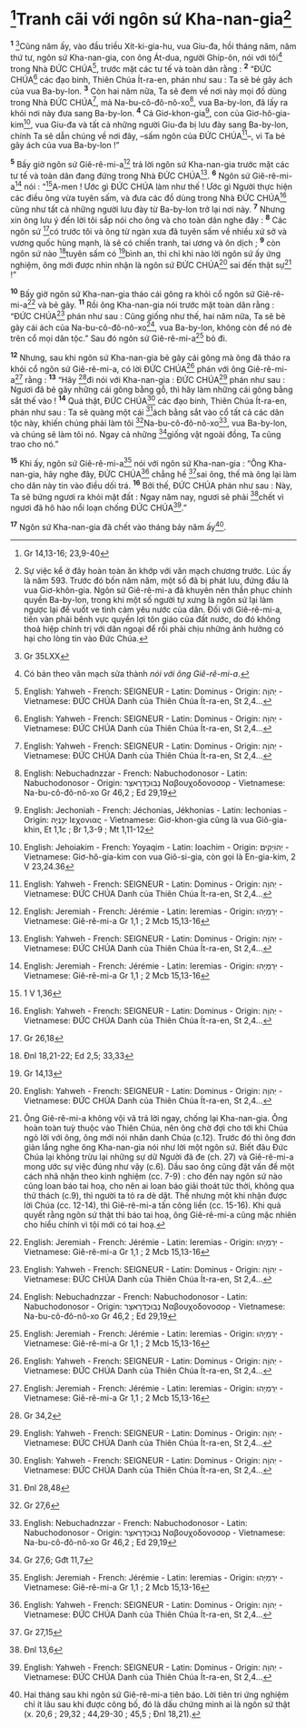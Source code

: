 # [^1@-006e8db4-e2a0-47b5-9786-067ff5eadcf5]Tranh cãi với ngôn sứ Kha-nan-gia[^1-006e8db4-e2a0-47b5-9786-067ff5eadcf5]
<sup><b>1</b></sup> [^2@-006e8db4-e2a0-47b5-9786-067ff5eadcf5]Cũng năm ấy, vào đầu triều Xít-ki-gia-hu, vua Giu-đa, hồi tháng năm, năm thứ tư, ngôn sứ Kha-nan-gia, con ông Át-dua, người Ghíp-ôn, nói với tôi[^2-006e8db4-e2a0-47b5-9786-067ff5eadcf5] trong Nhà ĐỨC CHÚA[^15-006e8db4-e2a0-47b5-9786-067ff5eadcf5], trước mặt các tư tế và toàn dân rằng : <sup><b>2</b></sup> “ĐỨC CHÚA[^15-006e8db4-e2a0-47b5-9786-067ff5eadcf5] các đạo binh, Thiên Chúa Ít-ra-en, phán như sau : Ta sẽ bẻ gãy ách của vua Ba-by-lon. <sup><b>3</b></sup> Còn hai năm nữa, Ta sẽ đem về nơi này mọi đồ dùng trong Nhà ĐỨC CHÚA[^15-006e8db4-e2a0-47b5-9786-067ff5eadcf5], mà Na-bu-cô-đô-nô-xo[^21-006e8db4-e2a0-47b5-9786-067ff5eadcf5], vua Ba-by-lon, đã lấy ra khỏi nơi này đưa sang Ba-by-lon. <sup><b>4</b></sup> Cả Giơ-khon-gia[^23-006e8db4-e2a0-47b5-9786-067ff5eadcf5], con của Giơ-hô-gia-kim[^25-006e8db4-e2a0-47b5-9786-067ff5eadcf5], vua Giu-đa và tất cả những người Giu-đa bị lưu đày sang Ba-by-lon, chính Ta sẽ dẫn chúng về nơi đây, –sấm ngôn của ĐỨC CHÚA[^15-006e8db4-e2a0-47b5-9786-067ff5eadcf5]–, vì Ta bẻ gãy ách của vua Ba-by-lon !”

<sup><b>5</b></sup> Bấy giờ ngôn sứ Giê-rê-mi-a[^27-006e8db4-e2a0-47b5-9786-067ff5eadcf5] trả lời ngôn sứ Kha-nan-gia trước mặt các tư tế và toàn dân đang đứng trong Nhà ĐỨC CHÚA[^15-006e8db4-e2a0-47b5-9786-067ff5eadcf5]. <sup><b>6</b></sup> Ngôn sứ Giê-rê-mi-a[^27-006e8db4-e2a0-47b5-9786-067ff5eadcf5] nói : “[^3@-006e8db4-e2a0-47b5-9786-067ff5eadcf5]A-men ! Ước gì ĐỨC CHÚA làm như thế ! Ước gì Người thực hiện các điều ông vừa tuyên sấm, và đưa các đồ dùng trong Nhà ĐỨC CHÚA[^15-006e8db4-e2a0-47b5-9786-067ff5eadcf5] cũng như tất cả những người lưu đày từ Ba-by-lon trở lại nơi này. <sup><b>7</b></sup> Nhưng xin ông lưu ý đến lời tôi sắp nói cho ông và cho toàn dân nghe đây : <sup><b>8</b></sup> Các ngôn sứ [^4@-006e8db4-e2a0-47b5-9786-067ff5eadcf5]có trước tôi và ông từ ngàn xưa đã tuyên sấm về nhiều xứ sở và vương quốc hùng mạnh, là sẽ có chiến tranh, tai ương và ôn dịch ; <sup><b>9</b></sup> còn ngôn sứ nào [^5@-006e8db4-e2a0-47b5-9786-067ff5eadcf5]tuyên sấm có [^6@-006e8db4-e2a0-47b5-9786-067ff5eadcf5]bình an, thì chỉ khi nào lời ngôn sứ ấy ứng nghiệm, ông mới được nhìn nhận là ngôn sứ ĐỨC CHÚA[^15-006e8db4-e2a0-47b5-9786-067ff5eadcf5] sai đến thật sự[^3-006e8db4-e2a0-47b5-9786-067ff5eadcf5] !”

<sup><b>10</b></sup> Bấy giờ ngôn sứ Kha-nan-gia tháo cái gông ra khỏi cổ ngôn sứ Giê-rê-mi-a[^27-006e8db4-e2a0-47b5-9786-067ff5eadcf5] và bẻ gãy. <sup><b>11</b></sup> Rồi ông Kha-nan-gia nói trước mặt toàn dân rằng : “ĐỨC CHÚA[^15-006e8db4-e2a0-47b5-9786-067ff5eadcf5] phán như sau : Cũng giống như thế, hai năm nữa, Ta sẽ bẻ gãy cái ách của Na-bu-cô-đô-nô-xo[^21-006e8db4-e2a0-47b5-9786-067ff5eadcf5], vua Ba-by-lon, không còn để nó đè trên cổ mọi dân tộc.” Sau đó ngôn sứ Giê-rê-mi-a[^27-006e8db4-e2a0-47b5-9786-067ff5eadcf5] bỏ đi.

<sup><b>12</b></sup> Nhưng, sau khi ngôn sứ Kha-nan-gia bẻ gãy cái gông mà ông đã tháo ra khỏi cổ ngôn sứ Giê-rê-mi-a, có lời ĐỨC CHÚA[^15-006e8db4-e2a0-47b5-9786-067ff5eadcf5] phán với ông Giê-rê-mi-a[^27-006e8db4-e2a0-47b5-9786-067ff5eadcf5] rằng : <sup><b>13</b></sup> “Hãy [^7@-006e8db4-e2a0-47b5-9786-067ff5eadcf5]đi nói với Kha-nan-gia : ĐỨC CHÚA[^15-006e8db4-e2a0-47b5-9786-067ff5eadcf5] phán như sau : Ngươi đã bẻ gãy những cái gông bằng gỗ, thì hãy làm những cái gông bằng sắt thế vào ! <sup><b>14</b></sup> Quả thật, ĐỨC CHÚA[^15-006e8db4-e2a0-47b5-9786-067ff5eadcf5] các đạo binh, Thiên Chúa Ít-ra-en, phán như sau : Ta sẽ quàng một cái [^8@-006e8db4-e2a0-47b5-9786-067ff5eadcf5]ách bằng sắt vào cổ tất cả các dân tộc này, khiến chúng phải làm tôi [^9@-006e8db4-e2a0-47b5-9786-067ff5eadcf5]Na-bu-cô-đô-nô-xo[^21-006e8db4-e2a0-47b5-9786-067ff5eadcf5], vua Ba-by-lon, và chúng sẽ làm tôi nó. Ngay cả những [^10@-006e8db4-e2a0-47b5-9786-067ff5eadcf5]giống vật ngoài đồng, Ta cũng trao cho nó.”

<sup><b>15</b></sup> Khi ấy, ngôn sứ Giê-rê-mi-a[^27-006e8db4-e2a0-47b5-9786-067ff5eadcf5] nói với ngôn sứ Kha-nan-gia : “Ông Kha-nan-gia, hãy nghe đây, ĐỨC CHÚA[^15-006e8db4-e2a0-47b5-9786-067ff5eadcf5] chẳng hề [^11@-006e8db4-e2a0-47b5-9786-067ff5eadcf5]sai ông, thế mà ông lại làm cho dân này tin vào điều dối trá. <sup><b>16</b></sup> Bởi thế, ĐỨC CHÚA phán như sau : Này, Ta sẽ bứng ngươi ra khỏi mặt đất : Ngay năm nay, ngươi sẽ phải [^12@-006e8db4-e2a0-47b5-9786-067ff5eadcf5]chết vì ngươi đã hô hào nổi loạn chống ĐỨC CHÚA[^15-006e8db4-e2a0-47b5-9786-067ff5eadcf5].”

<sup><b>17</b></sup> Ngôn sứ Kha-nan-gia đã chết vào tháng bảy năm ấy[^4-006e8db4-e2a0-47b5-9786-067ff5eadcf5].

[^1-006e8db4-e2a0-47b5-9786-067ff5eadcf5]: Sự việc kể ở đây hoàn toàn ăn khớp với văn mạch chương trước. Lúc ấy là năm 593. Trước đó bốn năm năm, một số đã bị phát lưu, đứng đầu là vua Giơ-khôn-gia. Ngôn sứ Giê-rê-mi-a đã khuyên nên thần phục chính quyền Ba-by-lon, trong khi một số người tự xưng là ngôn sứ lại làm ngược lại để vuốt ve tình cảm yêu nước của dân. Đối với Giê-rê-mi-a, tiên vàn phải bênh vực quyền lợi tôn giáo của đất nước, do đó không thoả hiệp chính trị với dân ngoại để rồi phải chịu những ảnh hưởng có hại cho lòng tin vào Đức Chúa.
[^2-006e8db4-e2a0-47b5-9786-067ff5eadcf5]: Có bản theo văn mạch sửa thành *nói với ông Giê-rê-mi-a*.
[^3-006e8db4-e2a0-47b5-9786-067ff5eadcf5]: Ông Giê-rê-mi-a không vội vã trả lời ngay, chống lại Kha-nan-gia. Ông hoàn toàn tuỳ thuộc vào Thiên Chúa, nên ông chờ đợi cho tới khi Chúa ngỏ lời với ông, ông mới nói nhân danh Chúa (c.12). Trước đó thì ông đơn giản lắng nghe ông Kha-nan-gia nói như lời một ngôn sứ. Biết đâu Đức Chúa lại không trừu lại những sự dữ Người đã đe (ch. 27) và Giê-rê-mi-a mong ước sự việc đúng như vậy (c.6). Dầu sao ông cũng đặt vấn đề một cách nhã nhặn theo kinh nghiệm (cc. 7-9) : cho đến nay ngôn sứ nào cũng loan báo tai hoạ, cho nên ai loan báo giải thoát tức thời, không qua thử thách (c.9), thì người ta tỏ ra dè dặt. Thế nhưng một khi nhận được lời Chúa (cc. 12-14), thì Giê-rê-mi-a tấn công liền (cc. 15-16). Khi quả quyết rằng ngôn sứ thật thì báo tai hoạ, ông Giê-rê-mi-a cũng mặc nhiên cho hiểu chính vì tội mới có tai hoạ.
[^4-006e8db4-e2a0-47b5-9786-067ff5eadcf5]: Hai tháng sau khi ngôn sứ Giê-rê-mi-a tiên báo. Lời tiên tri ứng nghiệm chỉ ít lâu sau khi được công bố, đó là dấu chứng minh ai là ngôn sứ thật (x. 20,6 ; 29,32 ; 44,29-30 ; 45,5 ; Đnl 18,21).
[^15-006e8db4-e2a0-47b5-9786-067ff5eadcf5]: English: Yahweh - French: SEIGNEUR - Latin: Dominus - Origin: &#1497;&#1456;&#1492;&#64331;&#1464;&#1492; - Vietnamese: ĐỨC CHÚA Danh của Thiên Chúa Ít-ra-en, St 2,4...
[^15-006e8db4-e2a0-47b5-9786-067ff5eadcf5]: English: Yahweh - French: SEIGNEUR - Latin: Dominus - Origin: &#1497;&#1456;&#1492;&#64331;&#1464;&#1492; - Vietnamese: ĐỨC CHÚA Danh của Thiên Chúa Ít-ra-en, St 2,4...
[^15-006e8db4-e2a0-47b5-9786-067ff5eadcf5]: English: Yahweh - French: SEIGNEUR - Latin: Dominus - Origin: &#1497;&#1456;&#1492;&#64331;&#1464;&#1492; - Vietnamese: ĐỨC CHÚA Danh của Thiên Chúa Ít-ra-en, St 2,4...
[^15-006e8db4-e2a0-47b5-9786-067ff5eadcf5]: English: Yahweh - French: SEIGNEUR - Latin: Dominus - Origin: &#1497;&#1456;&#1492;&#64331;&#1464;&#1492; - Vietnamese: ĐỨC CHÚA Danh của Thiên Chúa Ít-ra-en, St 2,4...
[^15-006e8db4-e2a0-47b5-9786-067ff5eadcf5]: English: Yahweh - French: SEIGNEUR - Latin: Dominus - Origin: &#1497;&#1456;&#1492;&#64331;&#1464;&#1492; - Vietnamese: ĐỨC CHÚA Danh của Thiên Chúa Ít-ra-en, St 2,4...
[^15-006e8db4-e2a0-47b5-9786-067ff5eadcf5]: English: Yahweh - French: SEIGNEUR - Latin: Dominus - Origin: &#1497;&#1456;&#1492;&#64331;&#1464;&#1492; - Vietnamese: ĐỨC CHÚA Danh của Thiên Chúa Ít-ra-en, St 2,4...
[^15-006e8db4-e2a0-47b5-9786-067ff5eadcf5]: English: Yahweh - French: SEIGNEUR - Latin: Dominus - Origin: &#1497;&#1456;&#1492;&#64331;&#1464;&#1492; - Vietnamese: ĐỨC CHÚA Danh của Thiên Chúa Ít-ra-en, St 2,4...
[^15-006e8db4-e2a0-47b5-9786-067ff5eadcf5]: English: Yahweh - French: SEIGNEUR - Latin: Dominus - Origin: &#1497;&#1456;&#1492;&#64331;&#1464;&#1492; - Vietnamese: ĐỨC CHÚA Danh của Thiên Chúa Ít-ra-en, St 2,4...
[^15-006e8db4-e2a0-47b5-9786-067ff5eadcf5]: English: Yahweh - French: SEIGNEUR - Latin: Dominus - Origin: &#1497;&#1456;&#1492;&#64331;&#1464;&#1492; - Vietnamese: ĐỨC CHÚA Danh của Thiên Chúa Ít-ra-en, St 2,4...
[^15-006e8db4-e2a0-47b5-9786-067ff5eadcf5]: English: Yahweh - French: SEIGNEUR - Latin: Dominus - Origin: &#1497;&#1456;&#1492;&#64331;&#1464;&#1492; - Vietnamese: ĐỨC CHÚA Danh của Thiên Chúa Ít-ra-en, St 2,4...
[^15-006e8db4-e2a0-47b5-9786-067ff5eadcf5]: English: Yahweh - French: SEIGNEUR - Latin: Dominus - Origin: &#1497;&#1456;&#1492;&#64331;&#1464;&#1492; - Vietnamese: ĐỨC CHÚA Danh của Thiên Chúa Ít-ra-en, St 2,4...
[^15-006e8db4-e2a0-47b5-9786-067ff5eadcf5]: English: Yahweh - French: SEIGNEUR - Latin: Dominus - Origin: &#1497;&#1456;&#1492;&#64331;&#1464;&#1492; - Vietnamese: ĐỨC CHÚA Danh của Thiên Chúa Ít-ra-en, St 2,4...
[^15-006e8db4-e2a0-47b5-9786-067ff5eadcf5]: English: Yahweh - French: SEIGNEUR - Latin: Dominus - Origin: &#1497;&#1456;&#1492;&#64331;&#1464;&#1492; - Vietnamese: ĐỨC CHÚA Danh của Thiên Chúa Ít-ra-en, St 2,4...
[^21-006e8db4-e2a0-47b5-9786-067ff5eadcf5]: English: Nebuchadnzzar - French: Nabuchodonosor - Latin: Nabuchodonosor - Origin: &#1504;&#1456;&#1489;&#64309;&#1499;&#1463;&#1491;&#1456;&#1512;&#1462;&#1488;&#1510;&#1468;&#1463;&#1512; &#925;&#945;&#946;&#959;&#965;&#967;&#959;&#948;&#959;&#957;&#959;&#963;&#959;&#961; - Vietnamese: Na-bu-cô-đô-nô-xo Gr 46,2 ; Ed 29,19
[^21-006e8db4-e2a0-47b5-9786-067ff5eadcf5]: English: Nebuchadnzzar - French: Nabuchodonosor - Latin: Nabuchodonosor - Origin: &#1504;&#1456;&#1489;&#64309;&#1499;&#1463;&#1491;&#1456;&#1512;&#1462;&#1488;&#1510;&#1468;&#1463;&#1512; &#925;&#945;&#946;&#959;&#965;&#967;&#959;&#948;&#959;&#957;&#959;&#963;&#959;&#961; - Vietnamese: Na-bu-cô-đô-nô-xo Gr 46,2 ; Ed 29,19
[^21-006e8db4-e2a0-47b5-9786-067ff5eadcf5]: English: Nebuchadnzzar - French: Nabuchodonosor - Latin: Nabuchodonosor - Origin: &#1504;&#1456;&#1489;&#64309;&#1499;&#1463;&#1491;&#1456;&#1512;&#1462;&#1488;&#1510;&#1468;&#1463;&#1512; &#925;&#945;&#946;&#959;&#965;&#967;&#959;&#948;&#959;&#957;&#959;&#963;&#959;&#961; - Vietnamese: Na-bu-cô-đô-nô-xo Gr 46,2 ; Ed 29,19
[^23-006e8db4-e2a0-47b5-9786-067ff5eadcf5]: English: Jechoniah - French: Jéchonias, Jékhonias - Latin: Iechonias - Origin: &#1497;&#1456;&#1499;&#1464;&#1504;&#1456;&#1497;&#1464;&#1492; &#921;&#949;&#967;&#959;&#957;&#953;&#945;&#962; - Vietnamese: Giơ-khon-gia cũng là vua Giô-gia-khin, Et 1,1c ; Br 1,3-9 ; Mt 1,11-12
[^25-006e8db4-e2a0-47b5-9786-067ff5eadcf5]: English: Jehoiakim - French: Yoyaqim - Latin: Ioachim - Origin: &#1497;&#1456;&#1492;&#64331;&#1497;&#1464;&#1511;&#1460;&#1497;&#1501; - Vietnamese: Giơ-hô-gia-kim con vua Giô-si-gia, còn gọi là En-gia-kim, 2 V 23,24.36
[^27-006e8db4-e2a0-47b5-9786-067ff5eadcf5]: English: Jeremiah - French: Jérémie - Latin: Ieremias - Origin: &#1497;&#1477;&#1512;&#1456;&#1502;&#1456;&#1497;&#1464;&#1492;&#64309; - Vietnamese: Giê-rê-mi-a Gr 1,1 ; 2 Mcb 15,13-16
[^27-006e8db4-e2a0-47b5-9786-067ff5eadcf5]: English: Jeremiah - French: Jérémie - Latin: Ieremias - Origin: &#1497;&#1477;&#1512;&#1456;&#1502;&#1456;&#1497;&#1464;&#1492;&#64309; - Vietnamese: Giê-rê-mi-a Gr 1,1 ; 2 Mcb 15,13-16
[^27-006e8db4-e2a0-47b5-9786-067ff5eadcf5]: English: Jeremiah - French: Jérémie - Latin: Ieremias - Origin: &#1497;&#1477;&#1512;&#1456;&#1502;&#1456;&#1497;&#1464;&#1492;&#64309; - Vietnamese: Giê-rê-mi-a Gr 1,1 ; 2 Mcb 15,13-16
[^27-006e8db4-e2a0-47b5-9786-067ff5eadcf5]: English: Jeremiah - French: Jérémie - Latin: Ieremias - Origin: &#1497;&#1477;&#1512;&#1456;&#1502;&#1456;&#1497;&#1464;&#1492;&#64309; - Vietnamese: Giê-rê-mi-a Gr 1,1 ; 2 Mcb 15,13-16
[^27-006e8db4-e2a0-47b5-9786-067ff5eadcf5]: English: Jeremiah - French: Jérémie - Latin: Ieremias - Origin: &#1497;&#1477;&#1512;&#1456;&#1502;&#1456;&#1497;&#1464;&#1492;&#64309; - Vietnamese: Giê-rê-mi-a Gr 1,1 ; 2 Mcb 15,13-16
[^27-006e8db4-e2a0-47b5-9786-067ff5eadcf5]: English: Jeremiah - French: Jérémie - Latin: Ieremias - Origin: &#1497;&#1477;&#1512;&#1456;&#1502;&#1456;&#1497;&#1464;&#1492;&#64309; - Vietnamese: Giê-rê-mi-a Gr 1,1 ; 2 Mcb 15,13-16
[^1@-006e8db4-e2a0-47b5-9786-067ff5eadcf5]: Gr 14,13-16; 23,9-40
[^2@-006e8db4-e2a0-47b5-9786-067ff5eadcf5]: Gr 35LXX
[^3@-006e8db4-e2a0-47b5-9786-067ff5eadcf5]: 1 V 1,36
[^4@-006e8db4-e2a0-47b5-9786-067ff5eadcf5]: Gr 26,18
[^5@-006e8db4-e2a0-47b5-9786-067ff5eadcf5]: Đnl 18,21-22; Ed 2,5; 33,33
[^6@-006e8db4-e2a0-47b5-9786-067ff5eadcf5]: Gr 14,13
[^7@-006e8db4-e2a0-47b5-9786-067ff5eadcf5]: Gr 34,2
[^8@-006e8db4-e2a0-47b5-9786-067ff5eadcf5]: Đnl 28,48
[^9@-006e8db4-e2a0-47b5-9786-067ff5eadcf5]: Gr 27,6
[^10@-006e8db4-e2a0-47b5-9786-067ff5eadcf5]: Gr 27,6; Gđt 11,7
[^11@-006e8db4-e2a0-47b5-9786-067ff5eadcf5]: Gr 27,15
[^12@-006e8db4-e2a0-47b5-9786-067ff5eadcf5]: Đnl 13,6